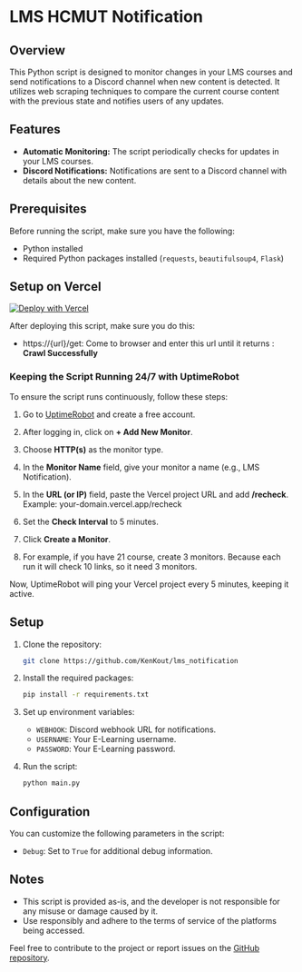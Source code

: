 
# LMS HCMUT Notification 

## Overview

This Python script is designed to monitor changes in your LMS courses and send notifications to a Discord channel when new content is detected. It utilizes web scraping techniques to compare the current course content with the previous state and notifies users of any updates.

## Features

- **Automatic Monitoring:** The script periodically checks for updates in your LMS courses.
- **Discord Notifications:** Notifications are sent to a Discord channel with details about the new content.

## Prerequisites

Before running the script, make sure you have the following:

- Python installed
- Required Python packages installed (`requests`, `beautifulsoup4`, `Flask`)

## Setup on Vercel

[![Deploy with Vercel](https://vercel.com/button)](https://vercel.com/new/clone?repository-url=https%3A%2F%2Fgithub.com%2FKenKout%2Flms_notification%2F&env=WEBHOOK,USERNAME,PASSWORD)

After deploying this script, make sure you do this:
- https://{url}/get: Come to browser and enter this url until it returns : **Crawl Successfully**

### Keeping the Script Running 24/7 with UptimeRobot

  To ensure the script runs continuously, follow these steps:
  
  1. Go to [UptimeRobot](https://uptimerobot.com/) and create a free account.
  
  2. After logging in, click on **+ Add New Monitor**.
  
  3. Choose **HTTP(s)** as the monitor type.
  
  4. In the **Monitor Name** field, give your monitor a name (e.g., LMS Notification).
  
  5. In the **URL (or IP)** field, paste the Vercel project URL and add **/recheck**. Example: your-domain.vercel.app/recheck
  
  6. Set the **Check Interval** to 5 minutes.
  
  7. Click **Create a Monitor**.

  8. For example, if you have 21 course, create 3 monitors. Because each run it will check 10 links, so it need 3 monitors.
  
  Now, UptimeRobot will ping your Vercel project every 5 minutes, keeping it active.
  
## Setup

1. Clone the repository:

   ```bash
   git clone https://github.com/KenKout/lms_notification
   ```

2. Install the required packages:

   ```bash
   pip install -r requirements.txt
   ```

3. Set up environment variables:

   - `WEBHOOK`: Discord webhook URL for notifications.
   - `USERNAME`: Your E-Learning username.
   - `PASSWORD`: Your E-Learning password.

4. Run the script:

   ```bash
   python main.py
   ```

## Configuration

You can customize the following parameters in the script:

- `Debug`: Set to `True` for additional debug information.

## Notes

- This script is provided as-is, and the developer is not responsible for any misuse or damage caused by it.
- Use responsibly and adhere to the terms of service of the platforms being accessed.

Feel free to contribute to the project or report issues on the [GitHub repository](https://github.com/KenKout/lms_notification).
